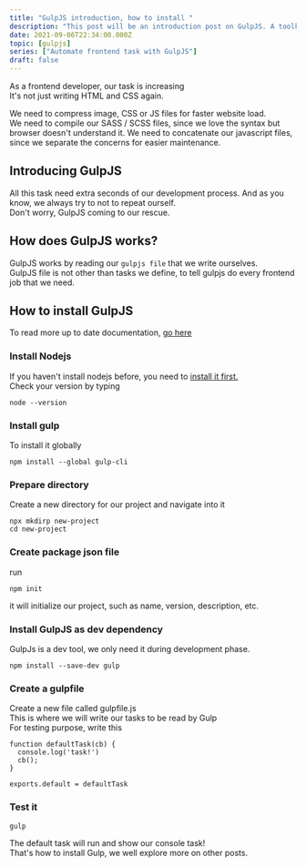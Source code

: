 ```yaml
---
title: "GulpJS introduction, how to install "
description: "This post will be an introduction post on GulpJS. A toolkit to automate & enhance your workflow Leverage gulp and the flexibility of JavaScript to automate slow, repetitive workflows and compose them into efficient build pipelines."
date: 2021-09-06T22:34:00.000Z
topic: [gulpjs]
series: ["Automate frontend task with GulpJS"]
draft: false
---
```

As a frontend developer, our task is increasing  
It's not just writing HTML and CSS again.  

We need to compress image, CSS or JS files for faster website load.  
We need to compile our SASS / SCSS files, since we love the syntax but browser doesn't understand it.
We need to concatenate our javascript files, since we separate the concerns for easier maintenance.  

## Introducing GulpJS

All this task need extra seconds of our development process. And as you know, we always try to not to repeat ourself.  
Don't worry, GulpJS coming to our rescue.  

## How does GulpJS works?

GulpJS works by reading our `gulpjs file` that we write ourselves.  
GulpJS file is not other than tasks we define, to tell gulpjs do every frontend job that we need.  

## How to install GulpJS

To read more up to date documentation, [go here](https://gulpjs.com/)

### Install Nodejs
If you haven't install nodejs before, you need to [install it first.](https://nodejs.org/en/)  
Check your version by typing
```
node --version
```

### Install gulp
To install it globally
```
npm install --global gulp-cli
```

### Prepare directory
Create a new directory for our project and navigate into it
```
npx mkdirp new-project
cd new-project
```

### Create package json file
run 
```
npm init
```
it will initialize our project, such as  name, version, description, etc.

### Install GulpJS as dev dependency
GulpJs is a dev tool, we only need it during development phase.
```
npm install --save-dev gulp
```

### Create a gulpfile
Create a new file called gulpfile.js  
This is where we will write our tasks to be read by Gulp  
For testing purpose, write this
```
function defaultTask(cb) {
  console.log('task!')
  cb();
}

exports.default = defaultTask
```
### Test it
```
gulp
```

The default task will run and show our console task!  
That's how to install Gulp, we well explore more on other posts.


